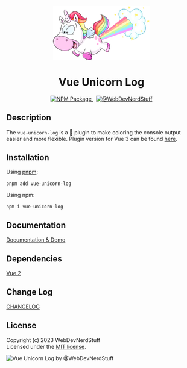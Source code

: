 <p align="center">
  <img alt="Unicorn" width="256" src="https://github.com/webdevnerdstuff/vue-unicorn-log/raw/main/docs/images/unicorn.svg">
</p>

<p>
  <h1 align="center">Vue Unicorn Log</h1>
</p>

<p align="center">
  <a href="https://www.npmjs.com/package/vue-unicorn-log">
    <img src="https://img.shields.io/npm/v/vue-unicorn-log?logo=npm" alt="NPM Package">
  </a>
  &nbsp;
  <a href="https://github.com/webdevnerdstuff/vue-unicorn-log">
    <img src="https://img.shields.io/badge/GitHub-WebDevNerdStuff-deeppink.svg?logo=github" alt="@WebDevNerdStuff">
  </a>
</p>


## Description

The `vue-unicorn-log` is a 🦄 plugin to make coloring the console output easier and more flexible. Plugin version for Vue 3 can be found [here](https://github.com/webdevnerdstuff/vue3-unicorn-log).


## Installation
 
Using [pnpm](https://pnpm.io/):
```
pnpm add vue-unicorn-log
```
 
Using npm:
```
npm i vue-unicorn-log
```
 
## Documentation
 
[Documentation & Demo](https://webdevnerdstuff.github.io/vue-unicorn-log/)

## Dependencies

[Vue 2](https://v2.vuejs.org/)


## Change Log

[CHANGELOG](https://github.com/webdevnerdstuff/vue-unicorn-log/blob/master/CHANGELOG.md)


## License

Copyright (c) 2023 WebDevNerdStuff  
Licensed under the [MIT license](https://github.com/webdevnerdstuff/vue2-unicorn-log/blob/main/LICENSE.md).

![Vue Unicorn Log by @WebDevNerdStuff](https://webdevnerdstuff.github.io/vue-unicorn-log/images/vue-unicorn-log-social.jpg)

